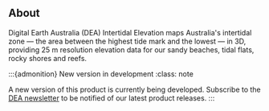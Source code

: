 ## About

Digital Earth Australia (DEA) Intertidal Elevation maps Australia's intertidal zone — the area between the highest tide mark and the lowest — in 3D, providing 25 m resolution elevation data for our sandy beaches, tidal flats, rocky shores and reefs.

:::{admonition} New version in development
:class: note

A new version of this product is currently being developed. Subscribe to the [DEA newsletter](https://www.dea.ga.gov.au/news/dea-newsletter-and-communications-archive) to be notified of our latest product releases.
:::

